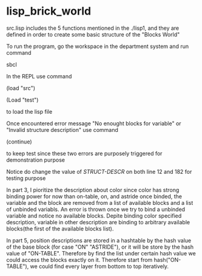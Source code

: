 # lisp_brick_world
src.lisp includes the 5 functions mentioned in the ./lisp1, and they are defined in order to create some basic structure of the "Blocks World" 

To run the program, go the workspace in the department system and run command 

sbcl

In the REPL use command

(load "src")

(Load "test")

to load the lisp file



Once encountered error message "No enought blocks for variable" or "Invalid structure description" use command

(continue)

to keep test since these two errors are purposely triggered for demonstration purpose

Notice do change the value of *STRUCT-DESCR* on both line 12 and 182 for testing purpose


In part 3, I pioritize the description about color since color has strong binding power for now than on-table, on, and astride
once binded, the variable and the block are removed from a list of available blocks and a list of unbinded variabls. An error is thrown once we try to bind a unbinded variable and notice no available blocks.
Depite binding color specified description, variable in other description are binding to arbitrary available blocks(the first of the available blocks list).


In part 5, position descriptions are stored in a hashtable by the hash value of the base block (for case "ON" "ASTRIDE"), or it will be store by the hash value of "ON-TABLE".
Therefore by find the list under certain hash value we could access the blocks exactly on it. Therefore start from hash("ON-TABLE"), we could find every layer from bottom to top iteratively.




